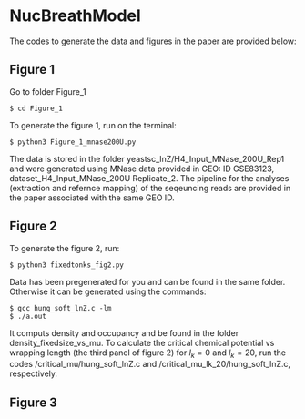 # NucBreathModel
The codes to generate the data and figures in the paper are provided below:

## Figure 1
Go to folder Figure_1
```
$ cd Figure_1
```
To generate the figure 1, run on the terminal:
```
$ python3 Figure_1_mnase200U.py
```
The data is stored in the folder yeastsc_lnZ/H4_Input_MNase_200U_Rep1 and were generated using MNase data provided in GEO: ID GSE83123, dataset_H4_Input_MNase_200U Replicate_2. The pipeline for the analyses (extraction and refernce mapping) of the seqeuncing reads are provided in the paper associated with the same GEO ID.

## Figure 2
To generate the figure 2, run:
```
$ python3 fixedtonks_fig2.py
```
Data has been pregenerated for you and can be found in the same folder. Otherwise it can be generated using the commands:
```
$ gcc hung_soft_lnZ.c -lm 
$ ./a.out
```
It computs density and occupancy and be found in the folder density_fixedsize_vs_mu. To calculate the critical chemical potential vs wrapping length (the third panel of figure 2) for $l_{k}=0$ and $l_k=20$, run the codes /critical_mu/hung_soft_lnZ.c and /critical_mu_lk_20/hung_soft_lnZ.c, respectively. 

## Figure 3

